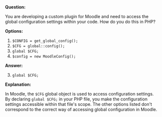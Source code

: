 **Question:** 

You are developing a custom plugin for Moodle and need to access the global configuration settings within your code. How do you do this in PHP?

**Options:**

1. `$CONFIG = get_global_config();`
2. `$CFG = global::config();`
3. `global $CFG;`
4. `$config = new MoodleConfig();`

**Answer:**

3. `global $CFG;`

**Explanation:**

In Moodle, the `$CFG` global object is used to access configuration settings. By declaring `global $CFG;` in your PHP file, you make the configuration settings accessible within that file's scope. The other options listed don't correspond to the correct way of accessing global configuration in Moodle.